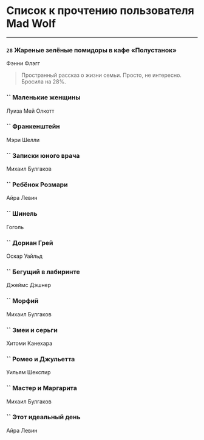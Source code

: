 # Список к прочтению пользователя Mad Wolf
---

### `28` Жареные зелёные помидоры в кафе «Полустанок»
Фэнни Флэгг
> Пространный рассказ о жизни семьи. Просто, не интересно. Бросила на 28%.

### `` Маленькие женщины
Луиза Мей Олкотт

### `` Франкенштейн
Мэри Шелли

### `` Записки юного врача
Михаил Булгаков

### `` Ребёнок Розмари
Айра Левин

### `` Шинель
Гоголь

### `` Дориан Грей
Оскар Уайльд

### `` Бегущий в лабиринте
Джеймс Дэшнер

### `` Морфий
Михаил Булгаков

### `` Змеи и серьги
Хитоми Канехара

### `` Ромео и Джульетта
Уильям Шекспир

### `` Мастер и Маргарита
Михаил Булгаков

### `` Этот идеальный день
Айра Левин

